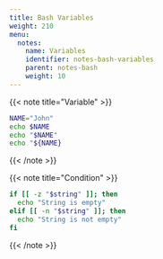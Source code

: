 ```yaml
---
title: Bash Variables
weight: 210
menu:
  notes:
    name: Variables
    identifier: notes-bash-variables
    parent: notes-bash
    weight: 10
---
```


<!-- Variable -->

{{< note title="Variable" >}}

```bash
NAME="John"
echo $NAME
echo "$NAME"
echo "${NAME}
```

{{< /note >}}

<!-- Condition -->

{{< note title="Condition" >}}

```bash
if [[ -z "$string" ]]; then
  echo "String is empty"
elif [[ -n "$string" ]]; then
  echo "String is not empty"
fi
```

{{< /note >}}
